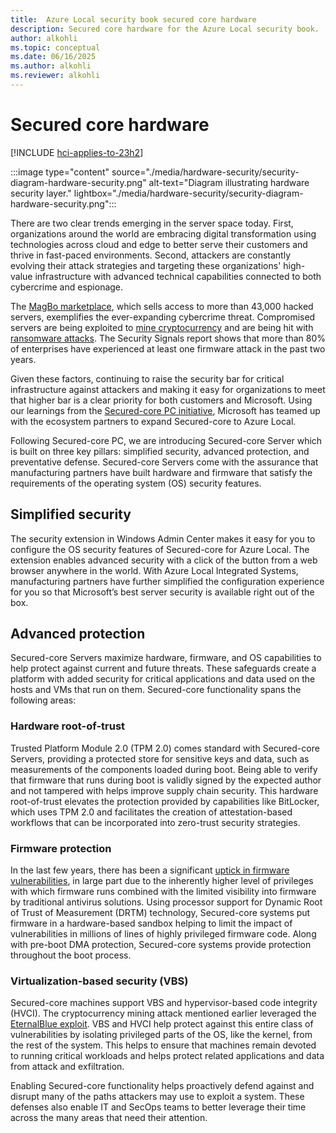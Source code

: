 ```yaml
---
title:  Azure Local security book secured core hardware
description: Secured core hardware for the Azure Local security book.
author: alkohli
ms.topic: conceptual
ms.date: 06/16/2025
ms.author: alkohli
ms.reviewer: alkohli
---
```


# Secured core hardware

[!INCLUDE [hci-applies-to-23h2](../includes/hci-applies-to-23h2.md)]

:::image type="content" source="./media/hardware-security/security-diagram-hardware-security.png" alt-text="Diagram illustrating hardware security layer." lightbox="./media/hardware-security/security-diagram-hardware-security.png":::

There are two clear trends emerging in the server space today. First, organizations around the world are embracing digital transformation using technologies across cloud and edge to better serve their customers and thrive in fast-paced environments. Second, attackers are constantly evolving their attack strategies and targeting these organizations' high-value infrastructure with advanced technical capabilities connected to both cybercrime and espionage.

The [MagBo marketplace](https://www.zdnet.com/article/a-cybercrime-store-is-selling-access-to-more-than-43000-hacked-servers/), which sells access to more than 43,000 hacked servers, exemplifies the ever-expanding cybercrime threat. Compromised servers are being exploited to [mine cryptocurrency](https://www.bleepingcomputer.com/news/security/coinminer-campaigns-target-redis-apache-solr-and-windows-servers/) and are being hit with [ransomware attacks](https://www.zdnet.com/article/hackers-target-unpatched-citrix-servers-to-deploy-ransomware/). The Security Signals report shows that more than 80% of enterprises have experienced at least one firmware attack in the past two years.

Given these factors, continuing to raise the security bar for critical infrastructure against attackers and making it easy for organizations to meet that higher bar is a clear priority for both customers and Microsoft. Using our learnings from the [Secured-core PC initiative](/windows-hardware/design/device-experiences/oem-highly-secure), Microsoft has teamed up with the ecosystem partners to expand Secured-core to Azure Local.

Following Secured-core PC, we are introducing Secured-core Server which is built on three key pillars: simplified security, advanced protection, and preventative defense. Secured-core Servers come with the assurance that manufacturing partners have built hardware and firmware that satisfy the requirements of the operating system (OS) security features.

## Simplified security

The security extension in Windows Admin Center makes it easy for you to configure the OS security features of Secured-core for 
Azure Local. The extension enables advanced security with a click of the button from a web browser anywhere in the world. With Azure Local Integrated Systems, manufacturing partners have further simplified the configuration experience for you so that Microsoft’s best server security is available right out of the box.

## Advanced protection

Secured-core Servers maximize hardware, firmware, and OS capabilities to help protect against current and future threats. These safeguards create a platform with added security for critical applications and data used on the hosts and VMs that run on them. Secured-core functionality spans the following areas:

### Hardware root-of-trust

Trusted Platform Module 2.0 (TPM 2.0) comes standard with Secured-core Servers, providing a protected store for sensitive keys and data, such as measurements of the components loaded during boot. Being able to verify that firmware that runs during boot is validly signed by the expected author and not tampered with helps improve supply chain security. This hardware root-of-trust elevates the protection provided by capabilities like BitLocker, which uses TPM 2.0 and facilitates the creation of attestation-based workflows that can be incorporated into zero-trust security strategies.

### Firmware protection

In the last few years, there has been a significant [uptick in firmware vulnerabilities](https://www.microsoft.com/security/blog/2019/10/21/microsoft-and-partners-design-new-device-security-requirements-to-protect-against-targeted-firmware-attacks/), in large part due to the inherently higher level of privileges with which firmware runs combined with the limited visibility into firmware by traditional antivirus solutions. Using processor support for Dynamic Root of Trust of Measurement (DRTM) technology, Secured-core systems put firmware in a hardware-based sandbox helping to limit the impact of vulnerabilities in millions of lines of highly privileged firmware code. Along with pre-boot DMA protection, Secured-core systems provide protection throughout the boot process.

### Virtualization-based security (VBS)

Secured-core machines support VBS and hypervisor-based code integrity (HVCI). The cryptocurrency mining attack mentioned earlier leveraged the [EternalBlue exploit](https://www.cisecurity.org/wp-content/uploads/2019/01/Security-Primer-EternalBlue.pdf). VBS and HVCI help protect against this entire class of vulnerabilities by isolating privileged parts of the OS, like the kernel, from the rest of the system. This helps to ensure that machines remain devoted to running critical workloads and helps protect related applications and data from attack and exfiltration.
 
Enabling Secured-core functionality helps proactively defend against and disrupt many of the paths attackers may use to exploit a system. These defenses also enable IT and SecOps teams to better leverage their time across the many areas that need their attention.

